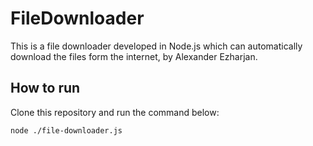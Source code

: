 # FileDownloader
This is a file downloader developed in Node.js which can automatically download the files form the internet, by Alexander Ezharjan.



## How to run

Clone this repository and run the command below:

```bash
node ./file-downloader.js
```

